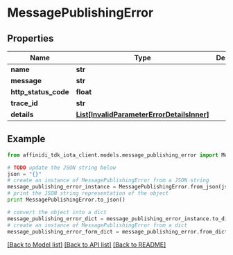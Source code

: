 # MessagePublishingError

## Properties

| Name                 | Type                                                                                | Description | Notes      |
| -------------------- | ----------------------------------------------------------------------------------- | ----------- | ---------- |
| **name**             | **str**                                                                             |             |
| **message**          | **str**                                                                             |             |
| **http_status_code** | **float**                                                                           |             |
| **trace_id**         | **str**                                                                             |             |
| **details**          | [**List[InvalidParameterErrorDetailsInner]**](InvalidParameterErrorDetailsInner.md) |             | [optional] |

## Example

```python
from affinidi_tdk_iota_client.models.message_publishing_error import MessagePublishingError

# TODO update the JSON string below
json = "{}"
# create an instance of MessagePublishingError from a JSON string
message_publishing_error_instance = MessagePublishingError.from_json(json)
# print the JSON string representation of the object
print MessagePublishingError.to_json()

# convert the object into a dict
message_publishing_error_dict = message_publishing_error_instance.to_dict()
# create an instance of MessagePublishingError from a dict
message_publishing_error_form_dict = message_publishing_error.from_dict(message_publishing_error_dict)
```

[[Back to Model list]](../README.md#documentation-for-models) [[Back to API list]](../README.md#documentation-for-api-endpoints) [[Back to README]](../README.md)

